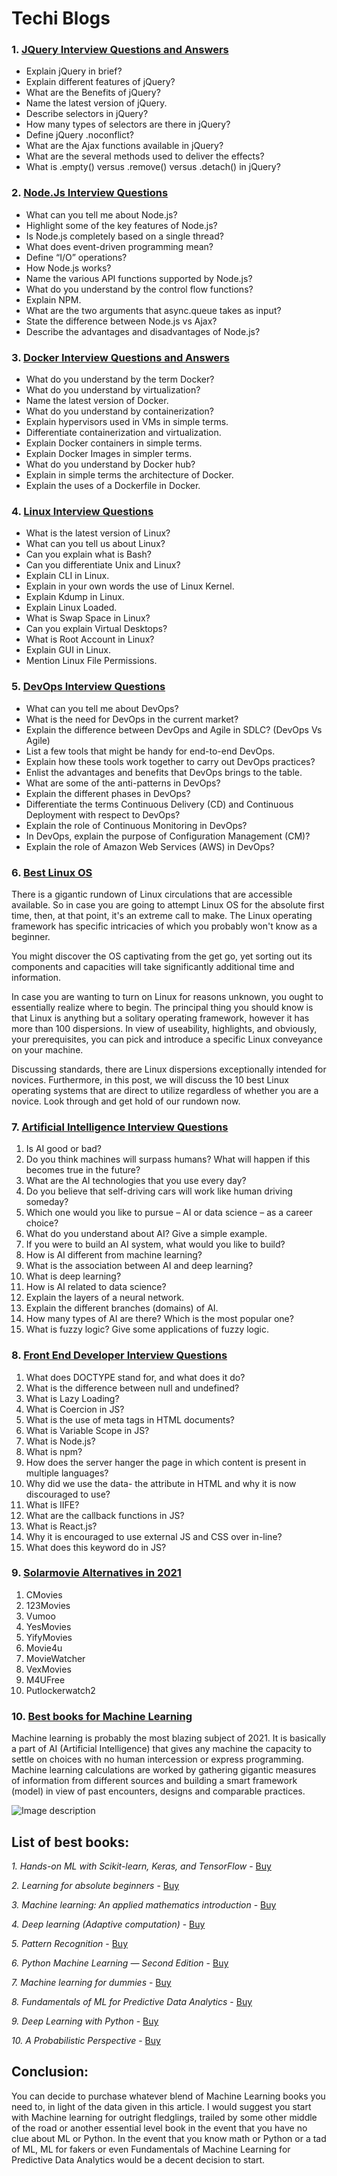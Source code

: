 # Techi Blogs

### 1. [JQuery Interview Questions and Answers](https://www.techgeekbuzz.com/top-jquery-interview-questions/)

* Explain jQuery in brief?
* Explain different features of jQuery?
* What are the Benefits of jQuery?
* Name the latest version of jQuery.
* Describe selectors in jQuery?
* How many types of selectors are there in jQuery?
* Define jQuery .noconflict?
* What are the Ajax functions available in jQuery?
* What are the several methods used to deliver the effects?
* What is .empty() versus .remove() versus .detach() in jQuery?

### 2. [Node.Js Interview Questions](https://www.techgeekbuzz.com/top-node-js-interview-questions/)

* What can you tell me about Node.js?
* Highlight some of the key features of Node.js?
* Is Node.js completely based on a single thread?
* What does event-driven programming mean?
* Define “I/O” operations?
* How Node.js works?
* Name the various API functions supported by Node.js?
* What do you understand by the control flow functions?
* Explain NPM.
* What are the two arguments that async.queue takes as input?
* State the difference between Node.js vs Ajax?
* Describe the advantages and disadvantages of Node.js?

### 3. [Docker Interview Questions and Answers](https://www.techgeekbuzz.com/top-docker-interview-questions/)

* What do you understand by the term Docker?
* What do you understand by virtualization?
* Name the latest version of Docker.
* What do you understand by containerization?
* Explain hypervisors used in VMs in simple terms.
* Differentiate containerization and virtualization.
* Explain Docker containers in simple terms.
* Explain Docker Images in simpler terms.
* What do you understand by Docker hub?
* Explain in simple terms the architecture of Docker.
* Explain the uses of a Dockerfile in Docker.

### 4. [Linux Interview Questions](https://www.techgeekbuzz.com/top-linux-interview-questions/)

* What is the latest version of Linux?
* What can you tell us about Linux?
* Can you explain what is Bash?
* Can you differentiate Unix and Linux?
* Explain CLI in Linux.
* Explain in your own words the use of Linux Kernel.
* Explain Kdump in Linux.
* Explain Linux Loaded.
* What is Swap Space in Linux?
* Can you explain Virtual Desktops?
* What is Root Account in Linux?
* Explain GUI in Linux.
* Mention Linux File Permissions.

### 5. [DevOps Interview Questions](https://www.techgeekbuzz.com/devops-interview-questions/)

* What can you tell me about DevOps?
* What is the need for DevOps in the current market?
* Explain the difference between DevOps and Agile in SDLC? (DevOps Vs Agile)
* List a few tools that might be handy for end-to-end DevOps.
* Explain how these tools work together to carry out DevOps practices?
* Enlist the advantages and benefits that DevOps brings to the table.
* What are some of the anti-patterns in DevOps?
* Explain the different phases in DevOps?
* Differentiate the terms Continuous Delivery (CD) and Continuous Deployment with respect to DevOps?
* Explain the role of Continuous Monitoring in DevOps?
* In DevOps, explain the purpose of Configuration Management (CM)?
* Explain the role of Amazon Web Services (AWS) in DevOps?

### 6. [Best Linux OS](https://webhostingprime.com/best-linux-os/)

There is a gigantic rundown of Linux circulations that are accessible available. So in case you are going to attempt Linux OS for the absolute first time, then, at that point, it's an extreme call to make. The Linux operating framework has specific intricacies of which you probably won't know as a beginner. 

You might discover the OS captivating from the get go, yet sorting out its components and capacities will take significantly additional time and information. 

In case you are wanting to turn on Linux for reasons unknown, you ought to essentially realize where to begin. The principal thing you should know is that Linux is anything but a solitary operating framework, however it has more than 100 dispersions. In view of useability, highlights, and obviously, your prerequisites, you can pick and introduce a specific Linux conveyance on your machine. 

Discussing standards, there are Linux dispersions exceptionally intended for novices. Furthermore, in this post, we will discuss the 10 best Linux operating systems that are direct to utilize regardless of whether you are a novice. Look through and get hold of our rundown now.

### 7. [Artificial Intelligence Interview Questions](https://www.techgeekbuzz.com/artificial-intelligence-interview-questions/)

1. Is AI good or bad?
2. Do you think machines will surpass humans? What will happen if this becomes true in the future?
3. What are the AI technologies that you use every day?
4. Do you believe that self-driving cars will work like human driving someday?
5. Which one would you like to pursue – AI or data science – as a career choice?
6. What do you understand about AI? Give a simple example.
7. If you were to build an AI system, what would you like to build?
8. How is AI different from machine learning?
9. What is the association between AI and deep learning?
10. What is deep learning?
11. How is AI related to data science?
12. Explain the layers of a neural network.
13. Explain the different branches (domains) of AI.
14. How many types of AI are there? Which is the most popular one?
15. What is fuzzy logic? Give some applications of fuzzy logic.

### 8. [Front End Developer Interview Questions](https://www.techgeekbuzz.com/best-front-end-interview-questions/)

1. What does DOCTYPE stand for, and what does it do?
2. What is the difference between null and undefined?
3. What is Lazy Loading?
4. What is Coercion in JS?
5. What is the use of meta tags in HTML documents?
6. What is Variable Scope in JS?
7. What is Node.js?
8. What is npm?
9. How does the server hanger the page in which content is present in multiple languages?
10. Why did we use the data- the attribute in HTML and why it is now discouraged to use?
11. What is IIFE?
12. What are the callback functions in JS?
13. What is React.js?
14. Why it is encouraged to use external JS and CSS over in-line?
15. What does this keyword do in JS?

### 9. [Solarmovie Alternatives in 2021](https://www.techgeekbuzz.com/top-solarmovie-alternatives/)

1. CMovies
2. 123Movies
3. Vumoo
4. YesMovies
5. YifyMovies
6. Movie4u
7. MovieWatcher
8. VexMovies
9. M4UFree
10. Putlockerwatch2

### 10. [Best books for Machine Learning](https://www.techgeekbuzz.com/best-machine-learning-books/)

Machine learning is probably the most blazing subject of 2021. It is basically a part of AI (Artificial Intelligence) that gives any machine the capacity to settle on choices with no human intercession or express programming. Machine learning calculations are worked by gathering gigantic measures of information from different sources and building a smart framework (model) in view of past encounters, designs and comparable practices.

![Image description](https://dev-to-uploads.s3.amazonaws.com/uploads/articles/s42ik8pmey15usm44397.png) 

## List of best books:

*1. Hands-on ML with Scikit-learn, Keras, and TensorFlow* - [Buy](https://www.amazon.com/Hands-Machine-Learning-Scikit-Learn-TensorFlow/dp/1492032646/)

*2. Learning for absolute beginners* - [Buy](https://www.amazon.com/Machine-Learning-Absolute-Beginners-Introduction/dp/1549617214/)

*3. Machine learning: An applied mathematics introduction* - [Buy](https://www.amazon.com/Machine-Learning-Applied-Mathematics-Introduction/dp/1916081606/)

*4. Deep learning (Adaptive computation)* - [Buy](https://www.amazon.com/Deep-Learning-Adaptive-Computation-Machine/dp/0262035618/)

*5. Pattern Recognition* - [Buy](https://www.amazon.com/Pattern-Recognition-Learning-Information-Statistics/dp/0387310738/)

*6. Python Machine Learning — Second Edition* - [Buy](https://www.amazon.com/Python-Machine-Learning-scikit-learn-TensorFlow-ebook/dp/B0742K7HYF/)

*7. Machine learning for dummies* - [Buy](https://www.amazon.com/Machine-Learning-Dummies-John-Mueller/dp/1119245516)

*8. Fundamentals of ML for Predictive Data Analytics* - [Buy](https://www.amazon.com/Fundamentals-Machine-Learning-Predictive-Analytics/dp/0262029448/)

*9. Deep Learning with Python* - [Buy](https://www.amazon.com/Deep-Learning-Python-Francois-Chollet/dp/1617294438/)

*10. A Probabilistic Perspective* - [Buy](https://www.amazon.com/Machine-Learning-Probabilistic-Perspective-Computation/dp/0262018020/)


## Conclusion:

You can decide to purchase whatever blend of Machine Learning books you need to, in light of the data given in this article. I would suggest you start with Machine learning for outright fledglings, trailed by some other middle of the road or another essential level book in the event that you have no clue about ML or Python. In the event that you know math or Python or a tad of ML, ML for fakers or even Fundamentals of Machine Learning for Predictive Data Analytics would be a decent decision to start.






